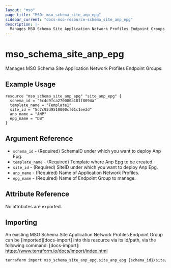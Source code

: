 ```yaml
---
layout: "mso"
page_title: "MSO: mso_schema_site_anp_epg"
sidebar_current: "docs-mso-resource-schema_site_anp_epg"
description: |-
  Manages MSO Schema Site Application Network Profiles Endpoint Groups.
---
```


# mso_schema_site_anp_epg #

Manages MSO Schema Site Application Network Profiles Endpoint Groups.

## Example Usage ##

```hcl
resource "mso_schema_site_anp_epg" "site_anp_epg" {
  schema_id = "5c4d9fca270000a101f8094a"
  template_name = "Template1"
  site_id = "5c7c95d9510000cf01c1ee3d"
  anp_name = "ANP"
  epg_name = "DB"
}
```

## Argument Reference ##

* `schema_id` - (Required) SchemaID under which you want to deploy Anp Epg.
* `template_name` - (Required) Template where Anp Epg to be created.
* `site_id` - (Required) SiteID under which you want to deploy Anp Epg.
* `anp_name` - (Required) Name of Application Network Profiles.
* `epg_name` - (Required) Name of Endpoint Group to manage.

## Attribute Reference ##

No attributes are exported.

## Importing ##

An existing MSO Schema Site Application Network Profiles Endpoint Group can be [imported][docs-import] into this resource via its Id/path, via the following command: [docs-import]: <https://www.terraform.io/docs/import/index.html>

```bash
terraform import mso_schema_site_anp_epg.site_anp_epg {schema_id}/site/{site_id}/template/{template_name}/anp/{anp_name}/epg/{epg_name}
```